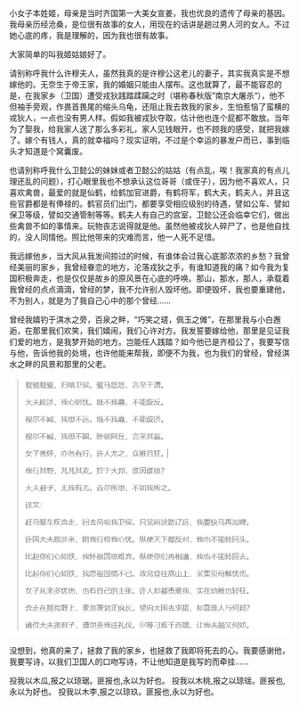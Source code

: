 小女子本姓姬，母亲是当时齐国第一大美女宣姜，我也优良的遗传了母亲的基因。我母亲历经沧桑，是位很有故事的女人，用现在的话讲是趟过男人河的女人。不过她心底的疼，我是理解的，因为我也很有故事。

大家简单的叫我姬姑娘好了。

请别称呼我什么许穆夫人，虽然我真的是许穆公这老儿的妻子，其实我真实是不想嫁他的。无奈生于帝王家，我的婚姻只能由人摆布。这也就算了，最不能容忍的是，在我家乡（卫国）遭受戎狄践踏蹂躏之时（堪称春秋版”南京大屠杀“），他不但袖手旁观，作畏首畏尾的缩头乌龟，还阻止我去救我的家乡，生怕惹恼了蛮横的戎狄人，一点也没有男人样。假如我被戎狄夺取，估计他也连个屁都不敢放。当年为了娶我，给我家人送了那么多彩礼，家人见钱眼开，也不顾我的感受，就把我嫁了。嫁个有钱人，真的就幸福吗？现实证明，不过是个幸运的暴发户而已，事到临头才知道是个窝囊废。

也请别称呼我什么卫懿公的妹妹或者卫懿公的姑姑（有点乱，唉！我家真的有点儿理还乱的问题），打心眼里我也不想承认这位哥哥（或侄子），因为他不喜欢人，只喜欢禽兽，最爱的就是仙鹤，给鹤加官进爵，有鹤将军，鹤大夫，鹤夫人，并且这些官爵都是有俸禄的。鹤官员们出门，都要享受相应级别的待遇，譬如公车、譬如保卫等级，譬如交通管制等等。鹤夫人有自己的宫室，卫懿公还会临幸它们，做出些禽兽不如的事情来。玩物丧志说得就是他。虽然他被戎狄人碎尸了，也是他自找的，没人同情他。照比他带来的灾难而言，他一人死不足惜。

我远嫁他乡，当大风从我发间掠过的时候，有谁体会过我心底那浓浓的乡愁？我曾经美丽的家乡，我曾经眷恋的地方，沦落戎狄之手，有谁知道我的痛？如今我为复国积极奔走，也是仅仅是故乡的原风景在心底的呼唤。那山，那水，那人，承载着我曾经的点点滴滴，曾经的梦，我不允许别人毁坏他。即便毁坏，我也要重建他，不为别人，就是为了我自己心中的那个曾经……

曾经我嬉钓于淇水之旁，百泉之畔，“巧笑之瑳，佩玉之傩”，在那里我与小白邂逅，在那里我们欢笑，我们嬉闹，我们心许对方。我发誓要嫁给他，那里是见证我们爱的地方，是我梦开始的地方。岂能任人践踏？如今他已是齐桓公了，我要写信与他，告诉他我的处境，也许他能来帮我，即便不为我，也为我们的曾经，曾经淇水之畔的风景和那里的父老。



![许穆夫人1.png](../../_resources/许穆夫人1-2.png)



没想到，他真的来了，拯救了我的家乡，也拯救了我即将死去的心。我要感谢他，我要写诗，以我们卫国人的口吻写诗，不让他知道是我写的而牵挂……



投我以木瓜,报之以琼琚。匪报也,永以为好也。
投我以木桃,报之以琼瑶。匪报也,永以为好也。
投我以木李,报之以琼玖。匪报也,永以为好也。

